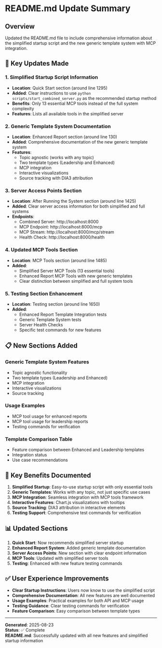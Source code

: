 # README.md Update Summary

## Overview
Updated the README.md file to include comprehensive information about the simplified startup script and the new generic template system with MCP integration.

## 🚀 **Key Updates Made**

### 1. **Simplified Startup Script Information**
- **Location**: Quick Start section (around line 1295)
- **Added**: Clear instructions to use `python scripts/start_combined_server.py` as the recommended startup method
- **Benefits**: Only 13 essential MCP tools instead of the full system complexity
- **Features**: Lists all available tools in the simplified server

### 2. **Generic Template System Documentation**
- **Location**: Enhanced Report section (around line 130)
- **Added**: Comprehensive documentation of the new generic template system
- **Features**: 
  - Topic agnostic (works with any topic)
  - Two template types (Leadership and Enhanced)
  - MCP integration
  - Interactive visualizations
  - Source tracking with DIA3 attribution

### 3. **Server Access Points Section**
- **Location**: After Running the System section (around line 1425)
- **Added**: Clear server access information for both simplified and full systems
- **Endpoints**: 
  - Combined Server: http://localhost:8000
  - MCP Endpoint: http://localhost:8000/mcp
  - MCP Stream: http://localhost:8000/mcp/stream
  - Health Check: http://localhost:8000/health

### 4. **Updated MCP Tools Section**
- **Location**: MCP Tools section (around line 1485)
- **Added**: 
  - Simplified Server MCP Tools (13 essential tools)
  - Enhanced Report MCP Tools with new generic templates
  - Clear distinction between simplified and full system tools

### 5. **Testing Section Enhancement**
- **Location**: Testing section (around line 1650)
- **Added**: 
  - Enhanced Report Template Integration tests
  - Generic Template System tests
  - Server Health Checks
  - Specific test commands for new features

## 📋 **New Sections Added**

### **Generic Template System Features**
- Topic agnostic functionality
- Two template types (Leadership and Enhanced)
- MCP integration
- Interactive visualizations
- Source tracking

### **Usage Examples**
- MCP tool usage for enhanced reports
- MCP tool usage for leadership reports
- Testing commands for verification

### **Template Comparison Table**
- Feature comparison between Enhanced and Leadership templates
- Integration status
- Use case recommendations

## 🎯 **Key Benefits Documented**

1. **Simplified Startup**: Easy-to-use startup script with only essential tools
2. **Generic Templates**: Works with any topic, not just specific use cases
3. **MCP Integration**: Seamless integration with MCP tools framework
4. **Interactive Features**: Chart.js visualizations with tooltips
5. **Source Tracking**: DIA3 attribution in interactive elements
6. **Testing Support**: Comprehensive test commands for verification

## 📊 **Updated Sections**

1. **Quick Start**: Now recommends simplified server startup
2. **Enhanced Report System**: Added generic template documentation
3. **Server Access Points**: New section with clear endpoint information
4. **MCP Tools**: Updated with simplified server tools
5. **Testing**: Enhanced with new feature testing commands

## ✅ **User Experience Improvements**

- **Clear Startup Instructions**: Users now know to use the simplified script
- **Comprehensive Documentation**: All new features are well documented
- **Usage Examples**: Practical examples for both API and MCP usage
- **Testing Guidance**: Clear testing commands for verification
- **Feature Comparison**: Easy comparison between template types

---

**Generated**: 2025-08-23  
**Status**: ✅ Complete  
**README.md**: Successfully updated with all new features and simplified startup information
